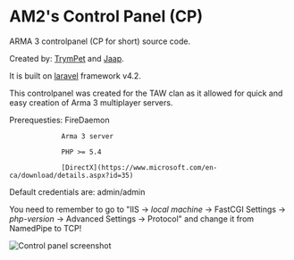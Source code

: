 # AM2's Control Panel (CP)
ARMA 3 controlpanel (CP for short) source code.

Created by: [TrymPet](https://github.com/trympet) and [Jaap](https://github.com/jaapjolman).

It is built on [laravel](https://laravel.com/) framework v4.2.

This controlpanel was created for the TAW clan as it allowed for quick and easy creation of Arma 3 multiplayer servers.

Prerequesties: 
                 FireDaemon

			     Arma 3 server

			     PHP >= 5.4 

			     [DirectX](https://www.microsoft.com/en-ca/download/details.aspx?id=35)

Default credentials are: admin/admin

You need to remember to go to "IIS -> *local machine* -> FastCGI Settings -> *php-version* -> Advanced Settings -> Protocol" and change it from NamedPipe to TCP!

![Control panel screenshot](http://image.prntscr.com/image/0b9dbf4e33814ef98db725d350b73e5c.png)
